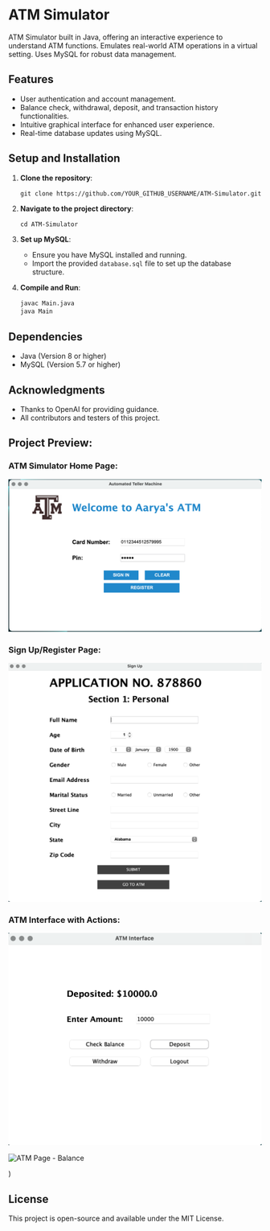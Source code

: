# ATM Simulator

ATM Simulator built in Java, offering an interactive experience to understand ATM functions. Emulates real-world ATM operations in a virtual setting. Uses MySQL for robust data management.

## Features
- User authentication and account management.
- Balance check, withdrawal, deposit, and transaction history functionalities.
- Intuitive graphical interface for enhanced user experience.
- Real-time database updates using MySQL.

## Setup and Installation

1. **Clone the repository**:
    ```
    git clone https://github.com/YOUR_GITHUB_USERNAME/ATM-Simulator.git
    ```

2. **Navigate to the project directory**:
    ```
    cd ATM-Simulator
    ```

3. **Set up MySQL**:
    - Ensure you have MySQL installed and running.
    - Import the provided `database.sql` file to set up the database structure.

4. **Compile and Run**:
    ```bash
    javac Main.java
    java Main
    ```

## Dependencies
- Java (Version 8 or higher)
- MySQL (Version 5.7 or higher)


## Acknowledgments
- Thanks to OpenAI for providing guidance.
- All contributors and testers of this project.

## Project Preview:


### ATM Simulator Home Page:

![ATM Simulator](https://github.com/chhateauuu/ATM-Simulator/blob/main/atm%20simulator/target/classes/Screenshot%202023-09-09%20at%202.23.39%20PM.png?raw=true)


### Sign Up/Register Page:

![SignUp Page](https://github.com/chhateauuu/ATM-Simulator/blob/main/atm%20simulator/target/classes/Screenshot%202023-09-09%20at%202.23.52%20PM.png?raw=true)


### ATM Interface with Actions:

![ATM Page - Deposit](https://github.com/chhateauuu/ATM-Simulator/blob/main/atm%20simulator/target/classes/Screenshot%202023-09-09%20at%202.20.35%20PM.png?raw=true)

![ATM Page - Balance](https://github.com/chhateauuu/ATM-Simulator/assets/103888895/321b652b-1a0d-45ee-b225-f1e2ed750ae2)

)

## License
This project is open-source and available under the MIT License.









